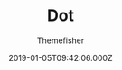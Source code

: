 ---
title: Dot
github: 'https://github.com/themefisher/dot-hugo-documentation-theme'
demo: 'https://themes.gohugo.io/theme/dot-hugo-documentation-theme/'
author: Themefisher
ssg:
  - Hugo
cms:
  - No Cms
date: 2019-01-05T09:42:06.000Z
github_branch: master
description: Dot - Hugo Documentation Theme
stale: false
---